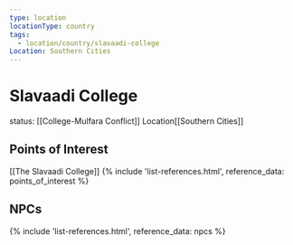 ```yaml
---
type: location
locationType: country
tags:
  - location/country/slavaadi-college
Location: Southern Cities
---
```


# Slavaadi College 

status: [[College-Mulfara Conflict]]
<span class="dataview inline-field"><span class="inline-field-key">Location</span><span class="inline-field-value">[[Southern Cities]]</span></span>



## Points of Interest
[[The Slavaadi College]]
{% include 'list-references.html', reference_data: points_of_interest %}

## NPCs

{% include 'list-references.html', reference_data: npcs %}
